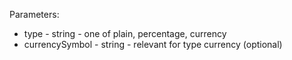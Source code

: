 Parameters:
* type - string - one of plain, percentage, currency
* currencySymbol - string - relevant for type currency (optional)